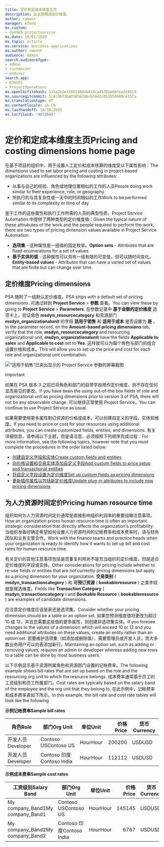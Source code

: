 ```yaml
---
title: 定价和定成本维度主页
description: 此主题概述定价维度。
author: rumant
manager: kfend
ms.custom:
- dyn365-projectservice
ms.date: 10/01/2020
ms.topic: article
ms.service: business-applications
ms.author: rumant
audience: Admin
search.audienceType:
- admin
- customizer
- enduser
search.app:
- D365PS
- ProjectOperations
ms.openlocfilehash: 515a2e2e518614884b414ca43702e8bfea2c6919
ms.sourcegitcommit: 5c4c9bf3ba018562d6cb3443c01d550489c415fa
ms.translationtype: HT
ms.contentlocale: zh-CN
ms.lasthandoff: 10/16/2020
ms.locfileid: "4072645"
---
```

# <a name="pricing-and-costing-dimensions-home-page"></a><span data-ttu-id="8d1ad-103">定价和定成本维度主页</span><span class="sxs-lookup"><span data-stu-id="8d1ad-103">Pricing and costing dimensions home page</span></span>

<span data-ttu-id="8d1ad-104">在基于项目的组织中，用于设置人工定价和成本核算的维度受以下属性影响：</span><span class="sxs-lookup"><span data-stu-id="8d1ad-104">The dimensions used to set labor pricing and costing in project-based organizations are influenced by the following attributes:</span></span>

- <span data-ttu-id="8d1ad-105">从事与自己的经验、角色或地理位置相似的工作的人员</span><span class="sxs-lookup"><span data-stu-id="8d1ad-105">People doing work similar to their experience, role, or geography</span></span>
- <span data-ttu-id="8d1ad-106">所执行的与其复杂性或一天中的时间相似的工作</span><span class="sxs-lookup"><span data-stu-id="8d1ad-106">Work to be performed similar to its complexity or time of day</span></span>

<span data-ttu-id="8d1ad-107">鉴于工作的这些属性和执行工作所需的人员的典型性质，Project Service Automation 中提供了两种类型的定价维度值：</span><span class="sxs-lookup"><span data-stu-id="8d1ad-107">Given the typical nature of these attrubutes of the work and the people required to perform the work, there are two types of pricing dimension values available in Project Service Automation:</span></span> 

- <span data-ttu-id="8d1ad-108">**选项集** - 这种属性是一组值的固定枚举。</span><span class="sxs-lookup"><span data-stu-id="8d1ad-108">**Option sets** - Attributes that are fixed enumerations for a set of values.</span></span>
- <span data-ttu-id="8d1ad-109">**基于实体的值** - 这种属性可以具有一组有限的可变值，但可以随时间变化。</span><span class="sxs-lookup"><span data-stu-id="8d1ad-109">**Entity-based values** - Attributes that can have a varied set of values that are finite but can change over time.</span></span>

## <a name="pricing-dimensions"></a><span data-ttu-id="8d1ad-110">定价维度</span><span class="sxs-lookup"><span data-stu-id="8d1ad-110">Pricing dimensions</span></span>

<span data-ttu-id="8d1ad-111">PSA 随附了一组默认定价维度。</span><span class="sxs-lookup"><span data-stu-id="8d1ad-111">PSA ships with a default set of pricing dimensions.</span></span> <span data-ttu-id="8d1ad-112">可通过转到 **Project Service** > **参数** 查看。</span><span class="sxs-lookup"><span data-stu-id="8d1ad-112">You can view these by going to **Project Service** > **Parameters**.</span></span> <span data-ttu-id="8d1ad-113">在参数记录中 **基于金额的定价维度** 选项卡上，验证角色 **msdyn_resourcecategory** 和资源部门 **msdyn_organizationalunit** 的字段 **适用于销售** 和 **适用于成本** 是否设置为 **是** 。</span><span class="sxs-lookup"><span data-stu-id="8d1ad-113">In the parameter record, on the **Amount-based pricing dimensions** tab, verify that the role, **msdyn_resourcecategory** and resourcing organizational unit, **msdyn_organizationalunit** have the fields **Applicable to sales** and **Applicable to cost** set to **Yes**.</span></span> <span data-ttu-id="8d1ad-114">这样就可以为每个角色与部门的组合设置价格和成本。</span><span class="sxs-lookup"><span data-stu-id="8d1ad-114">This will allow you to set up the price and cost for each role and organizational unit combination.</span></span>

![“适用于销售”已突出显示的 Project Service 参数的屏幕截图](media/PS-OOB-parameters.png)

> [!IMPORTANT]
> <span data-ttu-id="8d1ad-116">如果在 PSA 版本 3 之前已将角色和部门的自带字段用作定价维度，则不存在任何显而易见的更改。</span><span class="sxs-lookup"><span data-stu-id="8d1ad-116">If you have been the using out-of-the box fields of role and organizational unit as pricing dimensions prior to version 3 of PSA, there will not be any observable change.</span></span> <span data-ttu-id="8d1ad-117">可以继续正常使用 Project Service。</span><span class="sxs-lookup"><span data-stu-id="8d1ad-117">You can continue to use Project Service as usual.</span></span> 

<span data-ttu-id="8d1ad-118">如果需要使用更多属性制订资源的价格或成本，可以创建自定义的字段、实体和维度。</span><span class="sxs-lookup"><span data-stu-id="8d1ad-118">If you need to price or cost for your resources using additional attributes, you can create customized fields, entities, and dimensions.</span></span> <span data-ttu-id="8d1ad-119">有关详细信息，请参阅以下主题，但是请注意，必须按照下列顺序完成过程：</span><span class="sxs-lookup"><span data-stu-id="8d1ad-119">For more information, see the following topics, however note that you must complete the procedures in the order listed below:</span></span>

- [<span data-ttu-id="8d1ad-120">创建自定义字段和实体</span><span class="sxs-lookup"><span data-stu-id="8d1ad-120">Create custom fields and entities</span></span>](create-custom-fields-entities.md)
- [<span data-ttu-id="8d1ad-121">向价格设置和交易实体添加自定义字段</span><span class="sxs-lookup"><span data-stu-id="8d1ad-121">Add custom fields to price setup and transactional entities</span></span>](field-references.md)
- [<span data-ttu-id="8d1ad-122">将自定义字段设置为定价维度</span><span class="sxs-lookup"><span data-stu-id="8d1ad-122">Set up custom fields as pricing dimensions</span></span>](set-up-pricing-dimensions.md)
- [<span data-ttu-id="8d1ad-123">更新插件属性以包括新定价维度</span><span class="sxs-lookup"><span data-stu-id="8d1ad-123">Update plug-in attributes to include new pricing dimensions</span></span>](update-plug-in-attributes.md)

## <a name="pricing-human-resource-time"></a><span data-ttu-id="8d1ad-124">为人力资源时间定价</span><span class="sxs-lookup"><span data-stu-id="8d1ad-124">Pricing human resource time</span></span>
<span data-ttu-id="8d1ad-125">组织如何为人力资源时间定价通常是直接影响组织利润率的重要战略注意事项。</span><span class="sxs-lookup"><span data-stu-id="8d1ad-125">How an organization prices human resource time is often an important strategic consideration that directly affects the organization's profitability.</span></span> <span data-ttu-id="8d1ad-126">当组织准备好确定希望如何设置人力资源时间的记帐费率和成本费率时，请与财务团队和业务主管合作。</span><span class="sxs-lookup"><span data-stu-id="8d1ad-126">Work with the finance teams and practice heads when your organization is ready to identify how it wants to set up bill and cost rates for human resource time.</span></span>

<span data-ttu-id="8d1ad-127">有关定价的其他注意事项包括是否重复利用尚不是充当组织的定价维度，但是适合定价维度的字段或实体。</span><span class="sxs-lookup"><span data-stu-id="8d1ad-127">Other considerations for pricing include whether to re-use fields or entities that are not currently pricing dimensions but apply as a pricing dimension for your organization.</span></span> <span data-ttu-id="8d1ad-128">**交易类别** ( **msdyn_transactioncategory** ) 和 **可预订资源** ( **bookableresource** ) 之类字段就是候选维度。</span><span class="sxs-lookup"><span data-stu-id="8d1ad-128">Fields like **Transaction Category** ( **msdyn_transactioncategory** ) and **Bookable Resource** ( **bookableresource** ) are examples of candidate dimensions.</span></span> 

<span data-ttu-id="8d1ad-129">应注意定价维度应该是表还是选项集。</span><span class="sxs-lookup"><span data-stu-id="8d1ad-129">Consider whether your pricing dimension should be a table or an option set.</span></span> <span data-ttu-id="8d1ad-130">如果您预测维度值将更改为超过 10 或 12，并且您需要这些值的更多属性，则创建非选项集实体。</span><span class="sxs-lookup"><span data-stu-id="8d1ad-130">If you foresee changes to the values of a dimension which will exceed 10 or 12 and you need additional attributes on these values, create an entity rather than an option set.</span></span> <span data-ttu-id="8d1ad-131">若要维护选项集（如添加或删除值），需要管理员或开发人员，而大多数业务用户可以向表添加新行。</span><span class="sxs-lookup"><span data-stu-id="8d1ad-131">Maintaining an option set, such as adding or removing values, requires an admin or developer whereas adding new rows to a table can be done by most business users.</span></span>

<span data-ttu-id="8d1ad-132">以下示例显示基于资源所属角色和资源部门设置的记帐费率。</span><span class="sxs-lookup"><span data-stu-id="8d1ad-132">The following example shows bill rates that are set up based on the role and the resourcing org unit to which the resource belongs.</span></span> <span data-ttu-id="8d1ad-133">成本费率通常基于员工的工资级别和员工所属部门。</span><span class="sxs-lookup"><span data-stu-id="8d1ad-133">Cost rates are typically based on the salary band of the employee and the org unit that they belong to.</span></span> <span data-ttu-id="8d1ad-134">在此示例中，记帐费率和成本费率表如下所示。</span><span class="sxs-lookup"><span data-stu-id="8d1ad-134">In this example, the bill rate and cost rate tables will look like the following.</span></span>

<span data-ttu-id="8d1ad-135">**示例记帐费率**</span><span class="sxs-lookup"><span data-stu-id="8d1ad-135">**Sample bill rates**</span></span>

| <span data-ttu-id="8d1ad-136">角色</span><span class="sxs-lookup"><span data-stu-id="8d1ad-136">Role</span></span>        | <span data-ttu-id="8d1ad-137">部门</span><span class="sxs-lookup"><span data-stu-id="8d1ad-137">Org Unit</span></span>    |<span data-ttu-id="8d1ad-138">单位</span><span class="sxs-lookup"><span data-stu-id="8d1ad-138">Unit</span></span>      |<span data-ttu-id="8d1ad-139">价格</span><span class="sxs-lookup"><span data-stu-id="8d1ad-139">Price</span></span>      |<span data-ttu-id="8d1ad-140">货币</span><span class="sxs-lookup"><span data-stu-id="8d1ad-140">Currency</span></span>  |
| ------------|-------------|----------|----------:|----------|
| <span data-ttu-id="8d1ad-141">开发人员</span><span class="sxs-lookup"><span data-stu-id="8d1ad-141">Developer</span></span>   | <span data-ttu-id="8d1ad-142">Contoso US</span><span class="sxs-lookup"><span data-stu-id="8d1ad-142">Contoso US</span></span>  |<span data-ttu-id="8d1ad-143">Hour</span><span class="sxs-lookup"><span data-stu-id="8d1ad-143">Hour</span></span> | <span data-ttu-id="8d1ad-144">200</span><span class="sxs-lookup"><span data-stu-id="8d1ad-144">200</span></span>|<span data-ttu-id="8d1ad-145">USD</span><span class="sxs-lookup"><span data-stu-id="8d1ad-145">USD</span></span>     |
| <span data-ttu-id="8d1ad-146">开发人员</span><span class="sxs-lookup"><span data-stu-id="8d1ad-146">Developer</span></span>   | <span data-ttu-id="8d1ad-147">Contoso 印度</span><span class="sxs-lookup"><span data-stu-id="8d1ad-147">Contoso India</span></span> |<span data-ttu-id="8d1ad-148">Hour</span><span class="sxs-lookup"><span data-stu-id="8d1ad-148">Hour</span></span>|   <span data-ttu-id="8d1ad-149">112</span><span class="sxs-lookup"><span data-stu-id="8d1ad-149">112</span></span>|<span data-ttu-id="8d1ad-150">USD</span><span class="sxs-lookup"><span data-stu-id="8d1ad-150">USD</span></span>     |


<span data-ttu-id="8d1ad-151">**示例成本费率**</span><span class="sxs-lookup"><span data-stu-id="8d1ad-151">**Sample cost rates**</span></span>

| <span data-ttu-id="8d1ad-152">工资级别</span><span class="sxs-lookup"><span data-stu-id="8d1ad-152">Salary Band</span></span>     | <span data-ttu-id="8d1ad-153">部门</span><span class="sxs-lookup"><span data-stu-id="8d1ad-153">Org Unit</span></span>    |<span data-ttu-id="8d1ad-154">单位</span><span class="sxs-lookup"><span data-stu-id="8d1ad-154">Unit</span></span>      |<span data-ttu-id="8d1ad-155">价格</span><span class="sxs-lookup"><span data-stu-id="8d1ad-155">Price</span></span>      |<span data-ttu-id="8d1ad-156">货币</span><span class="sxs-lookup"><span data-stu-id="8d1ad-156">Currency</span></span>  |
| ----------------|-------------|----------|----------:|----------|
| <span data-ttu-id="8d1ad-157">My company_Band1</span><span class="sxs-lookup"><span data-stu-id="8d1ad-157">My company_Band1</span></span> | <span data-ttu-id="8d1ad-158">Contoso US</span><span class="sxs-lookup"><span data-stu-id="8d1ad-158">Contoso US</span></span>  |<span data-ttu-id="8d1ad-159">Hour</span><span class="sxs-lookup"><span data-stu-id="8d1ad-159">Hour</span></span> | <span data-ttu-id="8d1ad-160">145</span><span class="sxs-lookup"><span data-stu-id="8d1ad-160">145</span></span>|<span data-ttu-id="8d1ad-161">USD</span><span class="sxs-lookup"><span data-stu-id="8d1ad-161">USD</span></span>     |
| <span data-ttu-id="8d1ad-162">My company_Band2</span><span class="sxs-lookup"><span data-stu-id="8d1ad-162">My company_Band2</span></span> | <span data-ttu-id="8d1ad-163">Contoso 印度</span><span class="sxs-lookup"><span data-stu-id="8d1ad-163">Contoso India</span></span> |<span data-ttu-id="8d1ad-164">Hour</span><span class="sxs-lookup"><span data-stu-id="8d1ad-164">Hour</span></span>|   <span data-ttu-id="8d1ad-165">67</span><span class="sxs-lookup"><span data-stu-id="8d1ad-165">67</span></span>|<span data-ttu-id="8d1ad-166">USD</span><span class="sxs-lookup"><span data-stu-id="8d1ad-166">USD</span></span>     |
